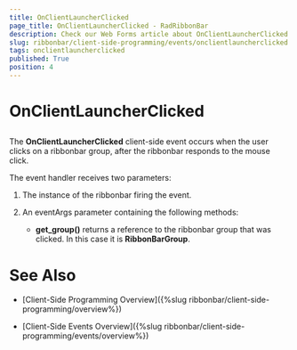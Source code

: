 ```yaml
---
title: OnClientLauncherClicked
page_title: OnClientLauncherClicked - RadRibbonBar
description: Check our Web Forms article about OnClientLauncherClicked.
slug: ribbonbar/client-side-programming/events/onclientlauncherclicked
tags: onclientlauncherclicked
published: True
position: 4
---
```


# OnClientLauncherClicked



## 

The **OnClientLauncherClicked** client-side event occurs when the user clicks on a ribbonbar group, after the ribbonbar responds to the mouse click.

The event handler receives two parameters:

1. The instance of the ribbonbar firing the event.

1. An eventArgs parameter containing the following methods:

	* **get_group()** returns a reference to the ribbonbar group that was clicked. In this case it is **RibbonBarGroup**.

# See Also

 * [Client-Side Programming Overview]({%slug ribbonbar/client-side-programming/overview%})

 * [Client-Side Events Overview]({%slug ribbonbar/client-side-programming/events/overview%})
